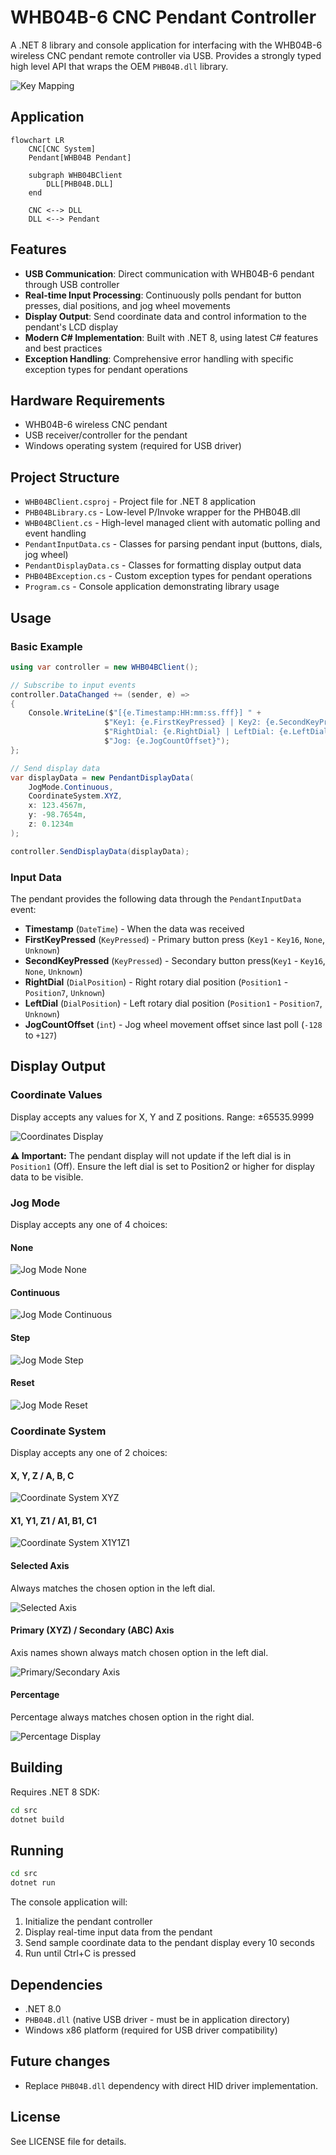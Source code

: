 # WHB04B-6 CNC Pendant Controller

A .NET 8 library and console application for interfacing with the WHB04B-6 wireless CNC pendant remote controller via USB. Provides a strongly typed high level API that wraps the OEM `PHB04B.dll` library.

![Key Mapping](doc/key-mapping.jpg)

## Application
```mermaid
flowchart LR
    CNC[CNC System]
    Pendant[WHB04B Pendant]
    
    subgraph WHB04BClient
        DLL[PHB04B.DLL]
    end

    CNC <--> DLL
    DLL <--> Pendant
```

## Features

- **USB Communication**: Direct communication with WHB04B-6 pendant through USB controller
- **Real-time Input Processing**: Continuously polls pendant for button presses, dial positions, and jog wheel movements
- **Display Output**: Send coordinate data and control information to the pendant's LCD display
- **Modern C# Implementation**: Built with .NET 8, using latest C# features and best practices
- **Exception Handling**: Comprehensive error handling with specific exception types for pendant operations

## Hardware Requirements

- WHB04B-6 wireless CNC pendant
- USB receiver/controller for the pendant
- Windows operating system (required for USB driver)

## Project Structure

- `WHB04BClient.csproj` - Project file for .NET 8 application
- `PHB04BLibrary.cs` - Low-level P/Invoke wrapper for the PHB04B.dll
- `WHB04BClient.cs` - High-level managed client with automatic polling and event handling
- `PendantInputData.cs` - Classes for parsing pendant input (buttons, dials, jog wheel)
- `PendantDisplayData.cs` - Classes for formatting display output data
- `PHB04BException.cs` - Custom exception types for pendant operations
- `Program.cs` - Console application demonstrating library usage

## Usage

### Basic Example

```csharp
using var controller = new WHB04BClient();

// Subscribe to input events
controller.DataChanged += (sender, e) =>
{
    Console.WriteLine($"[{e.Timestamp:HH:mm:ss.fff}] " +
                     $"Key1: {e.FirstKeyPressed} | Key2: {e.SecondKeyPressed} | " +
                     $"RightDial: {e.RightDial} | LeftDial: {e.LeftDial} | " +
                     $"Jog: {e.JogCountOffset}");
};

// Send display data
var displayData = new PendantDisplayData(
    JogMode.Continuous,
    CoordinateSystem.XYZ,
    x: 123.4567m,
    y: -98.7654m,
    z: 0.1234m
);

controller.SendDisplayData(displayData);
```

### Input Data

The pendant provides the following data through the `PendantInputData` event:

- **Timestamp** (`DateTime`) - When the data was received
- **FirstKeyPressed** (`KeyPressed`) - Primary button press (`Key1` - `Key16`, `None`, `Unknown`)
- **SecondKeyPressed** (`KeyPressed`) - Secondary button press(`Key1` - `Key16`, `None`, `Unknown`)
- **RightDial** (`DialPosition`) - Right rotary dial position (`Position1` - `Position7`, `Unknown`)
- **LeftDial** (`DialPosition`) - Left rotary dial position (`Position1` - `Position7`, `Unknown`)
- **JogCountOffset** (`int`) - Jog wheel movement offset since last poll (`-128` to `+127`)

## Display Output

### Coordinate Values
Display accepts any values for X, Y and Z positions. Range: ±65535.9999

![Coordinates Display](doc/coordinates.jpg)

**⚠️ Important:** The pendant display will not update if the left dial is in `Position1` (Off). Ensure the left dial is set to Position2 or higher for display data to be visible.

### Jog Mode
Display accepts any one of 4 choices:

#### None
![Jog Mode None](doc/jog-mode-none.jpg)

#### Continuous
![Jog Mode Continuous](doc/jog-mode-continuous.jpg)

#### Step
![Jog Mode Step](doc/jog-mode-step.jpg)

#### Reset
![Jog Mode Reset](doc/jog-mode-reset.jpg)

### Coordinate System
Display accepts any one of 2 choices:

#### X, Y, Z / A, B, C
![Coordinate System XYZ](doc/coordinate-xyz.jpg)

#### X1, Y1, Z1 / A1, B1, C1
![Coordinate System X1Y1Z1](doc/coordinate-x1y1z1.jpg)

#### Selected Axis
Always matches the chosen option in the left dial.

![Selected Axis](doc/predefined-asterisk.jpg)

#### Primary (XYZ) / Secondary (ABC) Axis 
Axis names shown always match chosen option in the left dial.

![Primary/Secondary Axis](doc/predefined-axis.jpg)

#### Percentage
Percentage always matches chosen option in the right dial.

![Percentage Display](doc/predefined-percentage.jpg)

## Building

Requires .NET 8 SDK:

```bash
cd src
dotnet build
```

## Running

```bash
cd src
dotnet run
```

The console application will:
1. Initialize the pendant controller
2. Display real-time input data from the pendant
3. Send sample coordinate data to the pendant display every 10 seconds
4. Run until Ctrl+C is pressed

## Dependencies

- .NET 8.0
- `PHB04B.dll` (native USB driver - must be in application directory)
- Windows x86 platform (required for USB driver compatibility)

## Future changes
- Replace `PHB04B.dll` dependency with direct HID driver implementation.

## License

See LICENSE file for details.